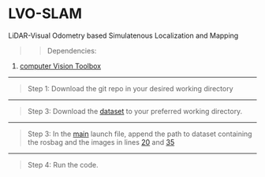 # LVO-SLAM
LiDAR-Visual Odometry based Simulatenous Localization and Mapping

>> Dependencies:
1. [computer Vision Toolbox](https://se.mathworks.com/help/vision/examples.html?category=index&exampleproduct=all&s_tid=CRUX_lftnav)
------
> Step 1:
  Download the git repo in your desired working directory
------
> Step 3:
Download the [dataset](https://ltuse-my.sharepoint.com/:f:/g/personal/vignesh_kottayam_viswanathan_ltu_se/Er8p-FoL5qxOrbJ8mRIYj-4BOt-JzyG93nrGKP0kuzprpA?e=b5xyHR) to your preferred working directory. 
------
> Step 3:
  In the [main](lvo_slam_main.m) launch file, append the path to dataset containing the rosbag and the images in lines [20](https://github.com/Astrabrat/LVO-SLAM/blob/d9e9882460313dbeb9ca7d32bf151466acddcd7e/lvo_slam_main.m#L20) and [35](https://github.com/Astrabrat/LVO-SLAM/blob/d9e9882460313dbeb9ca7d32bf151466acddcd7e/lvo_slam_main.m#L35)
------
> Step 4:
Run the code.
